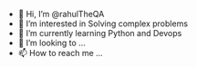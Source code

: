 - 👋 Hi, I’m @rahulTheQA
- 👀 I’m interested in Solving complex problems
- 🌱 I’m currently learning Python and Devops
- 💞️ I’m looking to ...
- 📫 How to reach me ...

<!---
rahulTheQA/rahulTheQA is a ✨ special ✨ repository because its `README.md` (this file) appears on your GitHub profile.
You can click the Preview link to take a look at your changes.
--->
